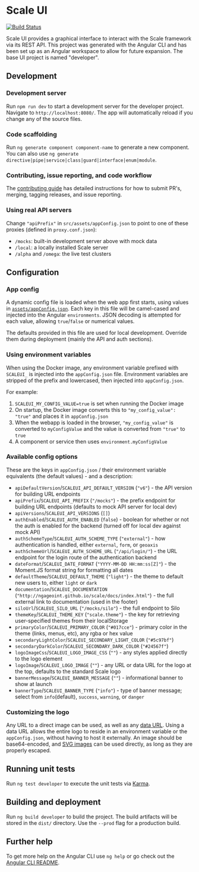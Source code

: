 # Scale UI

[![Build Status](https://travis-ci.org/ngageoint/scale-ui.svg?branch=master)](https://travis-ci.org/ngageoint/scale-ui)

Scale UI provides a graphical interface to interact with the Scale framework via its REST API. This project was generated with the Angular CLI and has been set up as an Angular workspace to allow for future expansion. The base UI project is named "developer".  

## Development

### Development server

Run `npm run dev` to start a development server for the developer project. Navigate to `http://localhost:8080/`. The app will automatically reload if you change any of the source files.

### Code scaffolding

Run `ng generate component component-name` to generate a new component. You can also use `ng generate directive|pipe|service|class|guard|interface|enum|module`.

### Contributing, issue reporting, and code workflow

The [contributing guide](CONTRIBUTING.md) has detailed instructions for how to submit PR's, merging, tagging releases, and issue reporting.

### Using real API servers

Change `"apiPrefix"` in `src/assets/appConfig.json` to point to one of these proxies (defined in `proxy.conf.json`):

- `/mocks`: built-in development server above with mock data
- `/local`: a locally installed Scale server
- `/alpha` and `/omega`: the live test clusters

## Configuration

### App config

A dynamic config file is loaded when the web app first starts, using values in [`assets/appConfig.json`](projects/developer/src/assets/appConfig.json). Each key in this file will be camel-cased and injected into the Angular `environments`. JSON decoding is attempted for each value, allowing `true`/`false` or numerical values.

The defaults provided in this file are used for local development. Override them during deployment (mainly the API and auth sections).

### Using environment variables

When using the Docker image, any environment variable prefixed with `SCALEUI_` is injected into the `appConfig.json` file. Environment variables are stripped of the prefix and lowercased, then injected into `appConfig.json`.

For example:
1. `SCALEUI_MY_CONFIG_VALUE=true` is set when running the Docker image
2. On startup, the Docker image converts this to `"my_config_value": "true"` and places it in `appConfig.json`
3. When the webapp is loaded in the browser, `"my_config_value"` is converted to `myConfigValue` and the value is converted from `"true"` to `true`
4. A component or service then uses `environment.myConfigValue`


### Available config options

These are the keys in `appConfig.json` / their environment variable equivalents (the default values) - and a description:

- `apiDefaultVersion`/`SCALEUI_API_DEFAULT_VERSION` (`"v6"`) - the API version for building URL endpoints
- `apiPrefix`/`SCALEUI_API_PREFIX` (`"/mocks"`) - the prefix endpoint for building URL endpoints (defaults to mock API server for local dev)
- `apiVersions`/`SCALEUI_API_VERSIONS` (`[]`)
- `authEnabled`/`SCALEUI_AUTH_ENABLED` (`false`) - boolean for whether or not the auth is enabled for the backend (turned off for local dev against mock API)
- `authSchemeType`/`SCALEUI_AUTH_SCHEME_TYPE` (`"external"`) - how authentication is handled, either `external`, `form`, or `geoaxis`
- `authSchemeUrl`/`SCALEUI_AUTH_SCHEME_URL` (`"/api/login/"`) - the URL endpoint for the login route of the authentication backend
- `dateFormat`/`SCALEUI_DATE_FORMAT` (`"YYYY-MM-DD HH:mm:ss[Z]"`) - the Moment.JS format string for formatting all dates
- `defaultTheme`/`SCALEUI_DEFAULT_THEME` (`"light"`) - the theme to default new users to, either `light` or `dark`
- `documentation`/`SCALEUI_DOCUMENTATION` (`"http://ngageoint.github.io/scale/docs/index.html"`) - the full external link to documentation (used in the footer)
- `siloUrl`/`SCALEUI_SILO_URL` (`"/mocks/silo"`) - the full endpoint to Silo
- `themeKey`/`SCALEUI_THEME_KEY` (`"scale.theme"`) - the key for retrieving user-specified themes from their localStorage
- `primaryColor`/`SCALEUI_PRIMARY_COLOR` (`"#017cce"`) - primary color in the theme (links, menus, etc), any rgba or hex value
- `secondaryLightColor`/`SCALEUI_SECONDARY_LIGHT_COLOR` (`"#5c97bf"`)
- `secondaryDarkColor`/`SCALEUI_SECONDARY_DARK_COLOR` (`"#24567f"`)
- `logoImageCss`/`SCALEUI_LOGO_IMAGE_CSS` (`""`) - any styles applied directly to the logo element
- `logoImage`/`SCALEUI_LOGO_IMAGE` (`""`) - any URL or data URL for the logo at the top, defaults to the standard Scale logo
- `bannerMessage`/`SCALEUI_BANNER_MESSAGE` (`""`) - informational banner to show at launch
- `bannerType`/`SCALEUI_BANNER_TYPE` (`"info"`) - type of banner message; select from `info`(default), `success`, `warning`, or `danger`

### Customizing the logo

Any URL to a direct image can be used, as well as any [data URL](https://developer.mozilla.org/en-US/docs/Web/HTTP/Basics_of_HTTP/Data_URIs). Using a data URL allows the entire logo to reside in an environment variable or the `appConfig.json`, without having to host it externally. An image should be base64-encoded, and [SVG images](https://css-tricks.com/lodge/svg/09-svg-data-uris/) can be used directly, as long as they are properly escaped.


## Running unit tests

Run `ng test developer` to execute the unit tests via [Karma](https://karma-runner.github.io).


## Building and deployment

Run `ng build developer` to build the project. The build artifacts will be stored in the `dist/` directory. Use the `--prod` flag for a production build.


## Further help

To get more help on the Angular CLI use `ng help` or go check out the [Angular CLI README](https://github.com/angular/angular-cli/blob/master/README.md).
